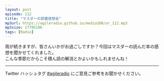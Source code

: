 ```yaml
---
layout: post
episode: 112
title: "マスダーの読書感想会"
mp3url: https://agileradio.github.io/media100/ar_112.mp3
mp3size: 17705106
tags: [Radio]
---
```

  雨が続きますが、皆さんいかがお過ごしですか？今回はマスダーの読んだ本の感想を聞かせてくれました。  
こんな季節だからこそ積ん読の解消とかよいかもしれませんね！  

---  
  
Twitter ハッシュタグ [#agileradio](https://twitter.com/intent/tweet?hashtags=agileradio) にご意見ご参考をお聞かせください。  
